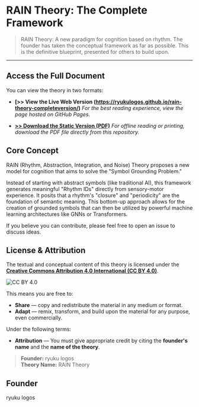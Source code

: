 # RAIN Theory: The Complete Framework

> RAIN Theory: A new paradigm for cognition based on rhythm. The founder has taken the conceptual framework as far as possible. This is the definitive blueprint, presented for others to build upon.

---

## Access the Full Document

You can view the theory in two formats:

* **[>> View the Live Web Version (https://ryukulogos.github.io/rain-theory-completeversion/)** *For the best reading experience, view the page hosted on GitHub Pages.*

* **[>> Download the Static Version (PDF)](./RAIN_Theory_Complete.pdf)** *For offline reading or printing, download the PDF file directly from this repository.*

## Core Concept

RAIN (Rhythm, Abstraction, Integration, and Noise) Theory proposes a new model for cognition that aims to solve the "Symbol Grounding Problem."

Instead of starting with abstract symbols (like traditional AI), this framework generates meaningful "Rhythm IDs" directly from sensory-motor experience. It posits that a rhythm's "closure" and "periodicity" are the foundation of semantic meaning. This bottom-up approach allows for the creation of grounded symbols that can then be utilized by powerful machine learning architectures like GNNs or Transformers.

If you believe you can contribute, please feel free to open an issue to discuss ideas.

## License & Attribution

The textual and conceptual content of this theory is licensed under the [**Creative Commons Attribution 4.0 International (CC BY 4.0)**](http://creativecommons.org/licenses/by/4.0/).

![CC BY 4.0](https://i.creativecommons.org/l/by/4.0/88x31.png)

This means you are free to:
* **Share** — copy and redistribute the material in any medium or format.
* **Adapt** — remix, transform, and build upon the material for any purpose, even commercially.

Under the following terms:
* **Attribution** — You must give appropriate credit by citing the **founder's name** and the **name of the theory**.

> **Founder:** ryuku logos  
> **Theory Name:** RAIN Theory

## Founder

ryuku logos
